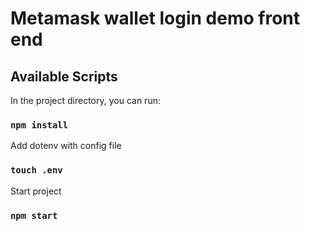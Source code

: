 # Metamask wallet login demo front end

## Available Scripts
In the project directory, you can run:
### `npm install`
Add dotenv with config file 
### `touch .env`
Start project
### `npm start`